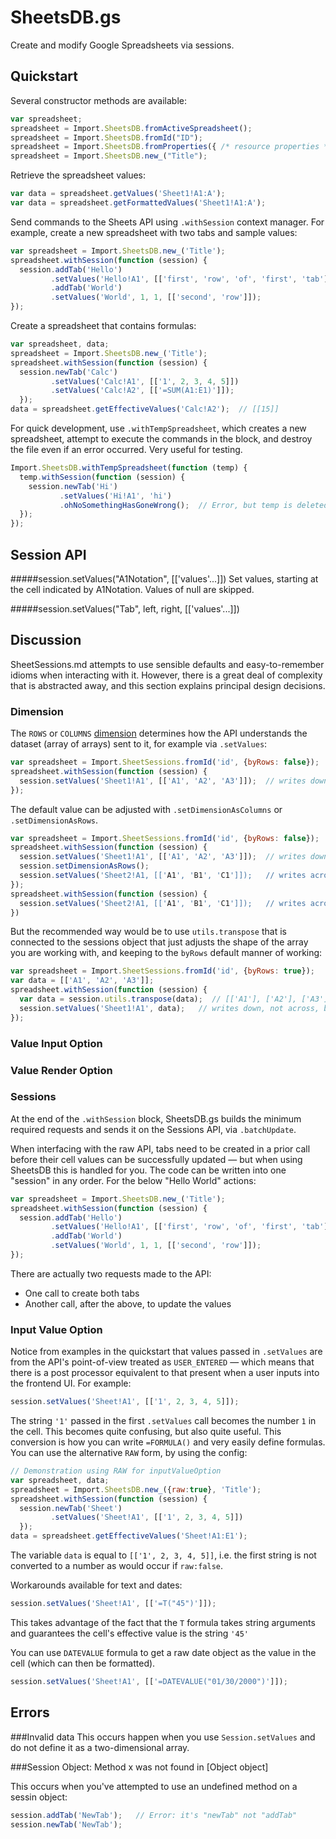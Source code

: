 # SheetsDB.gs

Create and modify Google Spreadsheets via sessions.

## Quickstart

Several constructor methods are available:

```js 
var spreadsheet;
spreadsheet = Import.SheetsDB.fromActiveSpreadsheet();
spreadsheet = Import.SheetsDB.fromId("ID");
spreadsheet = Import.SheetsDB.fromProperties({ /* resource properties */ });
spreadsheet = Import.SheetsDB.new_("Title");
```

Retrieve the spreadsheet values:

```js
var data = spreadsheet.getValues('Sheet1!A1:A');
var data = spreadsheet.getFormattedValues('Sheet1!A1:A');
```

Send commands to the Sheets API using `.withSession` context manager. For example, create a new spreadsheet with two tabs and sample values:

```js
var spreadsheet = Import.SheetsDB.new_('Title');
spreadsheet.withSession(function (session) {
  session.addTab('Hello')
         .setValues('Hello!A1', [['first', 'row', 'of', 'first', 'tab']])
         .addTab('World')
         .setValues('World', 1, 1, [['second', 'row']]);
});
```

Create a spreadsheet that contains formulas:

```js
var spreadsheet, data;
spreadsheet = Import.SheetsDB.new_('Title');
spreadsheet.withSession(function (session) {
  session.newTab('Calc')
         .setValues('Calc!A1', [['1', 2, 3, 4, 5]])
         .setValues('Calc!A2', [['=SUM(A1:E1)']]);
  });
data = spreadsheet.getEffectiveValues('Calc!A2');  // [[15]]
```

For quick development, use `.withTempSpreadsheet`, which creates a new spreadsheet, attempt to execute the commands in the block, and destroy the file even if an error occurred. Very useful for testing.

```js
Import.SheetsDB.withTempSpreadsheet(function (temp) {
  temp.withSession(function (session) {
    session.newTab('Hi')
           .setValues('Hi!A1', 'hi')
           .ohNoSomethingHasGoneWrong();  // Error, but temp is deleted
  });	
});
```

## Session API

#####session.setValues("A1Notation", [['values'...]])
Set values, starting at the cell indicated by A1Notation. Values of null are skipped.

#####session.setValues("Tab", left, right, [['values'...]])


## Discussion

SheetSessions.md attempts to use sensible defaults and easy-to-remember idioms when interacting with it. However, there is a great deal of complexity that is abstracted away, and this section explains principal design decisions.

### Dimension

The `ROWS` or `COLUMNS` [dimension](https://developers.google.com/sheets/api/reference/rest/v4/Dimension) determines how the API understands the dataset (array of arrays) sent to it, for example via `.setValues`:

```js
var spreadsheet = Import.SheetSessions.fromId('id', {byRows: false});  // default is true
spreadsheet.withSession(function (session) {
  session.setValues('Sheet1!A1', [['A1', 'A2', 'A3']]);  // writes down, not across
});
```

The default value can be adjusted with `.setDimensionAsColumns` or `.setDimensionAsRows`.

```js
var spreadsheet = Import.SheetSessions.fromId('id', {byRows: false});  // default is true
spreadsheet.withSession(function (session) {
  session.setValues('Sheet1!A1', [['A1', 'A2', 'A3']]);  // writes down, not across
  session.setDimensionAsRows();
  session.setValues('Sheet2!A1, [['A1', 'B1', 'C1']]);   // writes across again
});
spreadsheet.withSession(function (session) {
  session.setValues('Sheet2!A1, [['A1', 'B1', 'C1']]);   // writes across ... still (the value is sticky)
})
```

But the recommended way would be to use `utils.transpose` that is connected to the sessions object that just adjusts the shape of the array you are working with, and keeping to the `byRows` default manner of working:

```js
var spreadsheet = Import.SheetSessions.fromId('id', {byRows: true});   
var data = [['A1', 'A2', 'A3']];
spreadsheet.withSession(function (session) {
  var data = session.utils.transpose(data);  // [['A1'], ['A2'], ['A3']]
  session.setValues('Sheet1!A1', data);   // writes down, not across, because the array is shaped as such
});
```


### Value Input Option



### Value Render Option


### Sessions

At the end of the `.withSession` block, SheetsDB.gs builds the minimum required requests and sends it on the Sessions API, via `.batchUpdate`. 

When interfacing with the raw API, tabs need to be created in a prior call before their cell values can be successfully updated — but when using SheetsDB this is handled for you. The code can be written into one "session" in any order. For the below "Hello World" actions:

```js
var spreadsheet = Import.SheetsDB.new_('Title');
spreadsheet.withSession(function (session) {
  session.addTab('Hello')
         .setValues('Hello!A1', [['first', 'row', 'of', 'first', 'tab']])
         .addTab('World')
         .setValues('World', 1, 1, [['second', 'row']]);
});
```

There are actually two requests made to the API:

- One call to create both tabs
- Another call, after the above, to update the values



### Input Value Option

Notice from examples in the quickstart that values passed in `.setValues` are from the API's point-of-view treated as `USER_ENTERED` — which means that there is a post processor equivalent to that present when a user inputs into the frontend UI. For example:

```js
session.setValues('Sheet!A1', [['1', 2, 3, 4, 5]]);
```

The string `'1'` passed in the first `.setValues` call becomes the number `1` in the cell. This becomes quite confusing, but also quite useful. This conversion is how you can write `=FORMULA()` and very easily define formulas. You can use the alternative `RAW` form, by using the config:

```js
// Demonstration using RAW for inputValueOption
var spreadsheet, data;
spreadsheet = Import.SheetsDB.new_({raw:true}, 'Title');
spreadsheet.withSession(function (session) {
  session.newTab('Sheet')
         .setValues('Sheet!A1', [['1', 2, 3, 4, 5]])
  });
data = spreadsheet.getEffectiveValues('Sheet!A1:E1');
```

The variable `data` is equal to `[['1', 2, 3, 4, 5]]`, i.e. the first string is not converted to a number as would occur if `raw:false`.

Workarounds available for text and dates:

```js
session.setValues('Sheet!A1', [['=T("45")']]);
```

This takes advantage of the fact that the `T` formula takes string arguments and guarantees the cell's effective value is the string `'45'`

You can use `DATEVALUE` formula to get a raw date object as the value in the cell (which can then be formatted).

```js
session.setValues('Sheet!A1', [['=DATEVALUE("01/30/2000")']]);
```




## Errors

###Invalid data
This occurs happen when you use `Session.setValues` and do not define it as a two-dimensional array.

###Session Object: Method x was not found in [Object object]

This occurs when you've attempted to use an undefined method on a sessin object:

```js
session.addTab('NewTab');   // Error: it's "newTab" not "addTab"
session.newTab('NewTab');
```


